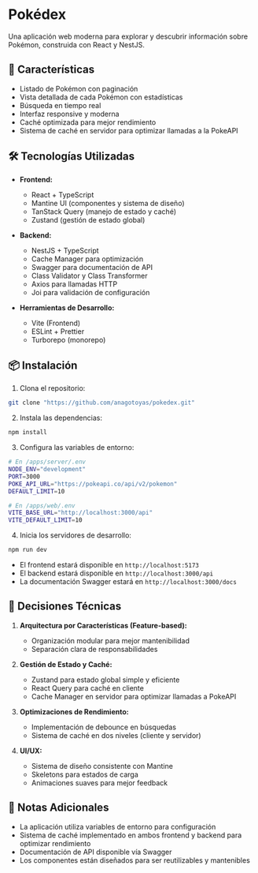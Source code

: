 # Pokédex

Una aplicación web moderna para explorar y descubrir información sobre Pokémon, construida con React y NestJS.

## 🚀 Características

- Listado de Pokémon con paginación
- Vista detallada de cada Pokémon con estadísticas
- Búsqueda en tiempo real
- Interfaz responsive y moderna
- Caché optimizada para mejor rendimiento
- Sistema de caché en servidor para optimizar llamadas a la PokeAPI

## 🛠️ Tecnologías Utilizadas

- **Frontend:**

  - React + TypeScript
  - Mantine UI (componentes y sistema de diseño)
  - TanStack Query (manejo de estado y caché)
  - Zustand (gestión de estado global)

- **Backend:**

  - NestJS + TypeScript
  - Cache Manager para optimización
  - Swagger para documentación de API
  - Class Validator y Class Transformer
  - Axios para llamadas HTTP
  - Joi para validación de configuración

- **Herramientas de Desarrollo:**
  - Vite (Frontend)
  - ESLint + Prettier
  - Turborepo (monorepo)

## 📦 Instalación

1. Clona el repositorio:

```bash
git clone "https://github.com/anagotoyas/pokedex.git"
```

2. Instala las dependencias:

```bash
npm install
```

3. Configura las variables de entorno:

```bash
# En /apps/server/.env
NODE_ENV="development"
PORT=3000
POKE_API_URL="https://pokeapi.co/api/v2/pokemon"
DEFAULT_LIMIT=10
```

```bash
# En /apps/web/.env
VITE_BASE_URL="http://localhost:3000/api"
VITE_DEFAULT_LIMIT=10
```

4. Inicia los servidores de desarrollo:

```bash
npm run dev
```

- El frontend estará disponible en `http://localhost:5173`
- El backend estará disponible en `http://localhost:3000/api`
- La documentación Swagger estará en `http://localhost:3000/docs`

## 🤔 Decisiones Técnicas

1. **Arquitectura por Características (Feature-based):**

   - Organización modular para mejor mantenibilidad
   - Separación clara de responsabilidades

2. **Gestión de Estado y Caché:**

   - Zustand para estado global simple y eficiente
   - React Query para caché en cliente
   - Cache Manager en servidor para optimizar llamadas a PokeAPI

3. **Optimizaciones de Rendimiento:**

   - Implementación de debounce en búsquedas
   - Sistema de caché en dos niveles (cliente y servidor)

4. **UI/UX:**
   - Sistema de diseño consistente con Mantine
   - Skeletons para estados de carga
   - Animaciones suaves para mejor feedback

## 📝 Notas Adicionales

- La aplicación utiliza variables de entorno para configuración
- Sistema de caché implementado en ambos frontend y backend para optimizar rendimiento
- Documentación de API disponible vía Swagger
- Los componentes están diseñados para ser reutilizables y mantenibles
